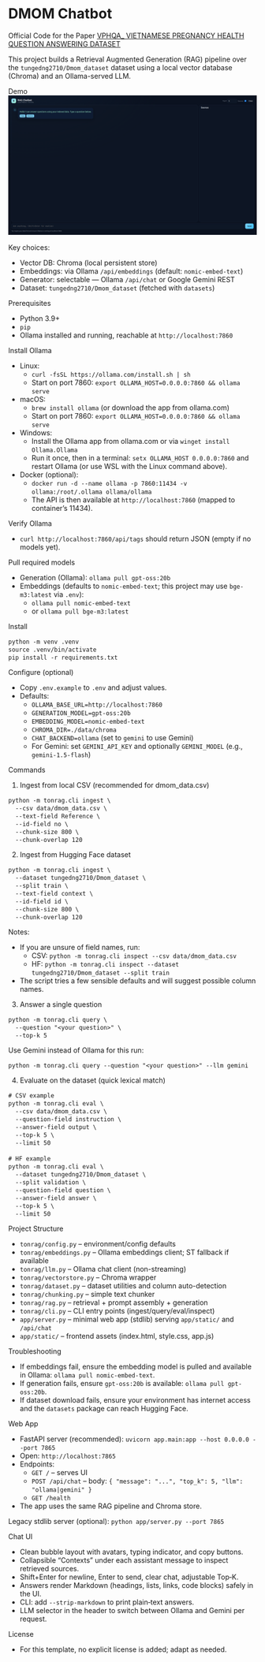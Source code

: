 # DMOM Chatbot

Official Code for the Paper [VPHQA_ VIETNAMESE PREGNANCY HEALTH QUESTION ANSWERING DATASET](https://idl-bnc-idrc.dspacedirect.org/server/api/core/bitstreams/0c6bede1-44cc-423f-b35e-4efde1f1faa4/content)

This project builds a Retrieval Augmented Generation (RAG) pipeline over the `tungedng2710/Dmom_dataset` dataset using a local vector database (Chroma) and an Ollama-served LLM.

Demo
![Chat Demo](app/static/demo.png)

Key choices:
- Vector DB: Chroma (local persistent store)
- Embeddings: via Ollama `/api/embeddings` (default: `nomic-embed-text`)
- Generator: selectable — Ollama `/api/chat` or Google Gemini REST
- Dataset: `tungedng2710/Dmom_dataset` (fetched with `datasets`)

Prerequisites
- Python 3.9+
- `pip`
- Ollama installed and running, reachable at `http://localhost:7860`

Install Ollama
- Linux:
  - `curl -fsSL https://ollama.com/install.sh | sh`
  - Start on port 7860: `export OLLAMA_HOST=0.0.0.0:7860 && ollama serve`
- macOS:
  - `brew install ollama` (or download the app from ollama.com)
  - Start on port 7860: `export OLLAMA_HOST=0.0.0.0:7860 && ollama serve`
- Windows:
  - Install the Ollama app from ollama.com or via `winget install Ollama.Ollama`
  - Run it once, then in a terminal: `setx OLLAMA_HOST 0.0.0.0:7860` and restart Ollama (or use WSL with the Linux command above).
- Docker (optional):
  - `docker run -d --name ollama -p 7860:11434 -v ollama:/root/.ollama ollama/ollama`
  - The API is then available at `http://localhost:7860` (mapped to container’s 11434).

Verify Ollama
- `curl http://localhost:7860/api/tags` should return JSON (empty if no models yet).

Pull required models
- Generation (Ollama): `ollama pull gpt-oss:20b`
- Embeddings (defaults to `nomic-embed-text`; this project may use `bge-m3:latest` via `.env`):
  - `ollama pull nomic-embed-text`
  - or `ollama pull bge-m3:latest`

Install
```
python -m venv .venv
source .venv/bin/activate
pip install -r requirements.txt
```

Configure (optional)
- Copy `.env.example` to `.env` and adjust values.
- Defaults:
  - `OLLAMA_BASE_URL=http://localhost:7860`
  - `GENERATION_MODEL=gpt-oss:20b`
  - `EMBEDDING_MODEL=nomic-embed-text`
  - `CHROMA_DIR=./data/chroma`
  - `CHAT_BACKEND=ollama` (set to `gemini` to use Gemini)
  - For Gemini: set `GEMINI_API_KEY` and optionally `GEMINI_MODEL` (e.g., `gemini-1.5-flash`)

Commands

1) Ingest from local CSV (recommended for dmom_data.csv)
```
python -m tonrag.cli ingest \
  --csv data/dmom_data.csv \
  --text-field Reference \
  --id-field no \
  --chunk-size 800 \
  --chunk-overlap 120
```

2) Ingest from Hugging Face dataset
```
python -m tonrag.cli ingest \
  --dataset tungedng2710/Dmom_dataset \
  --split train \
  --text-field context \
  --id-field id \
  --chunk-size 800 \
  --chunk-overlap 120
```

Notes:
- If you are unsure of field names, run:
  - CSV: `python -m tonrag.cli inspect --csv data/dmom_data.csv`
  - HF: `python -m tonrag.cli inspect --dataset tungedng2710/Dmom_dataset --split train`
- The script tries a few sensible defaults and will suggest possible column names.

3) Answer a single question
```
python -m tonrag.cli query \
  --question "<your question>" \
  --top-k 5
```

Use Gemini instead of Ollama for this run:
```
python -m tonrag.cli query --question "<your question>" --llm gemini
```

4) Evaluate on the dataset (quick lexical match)
```
# CSV example
python -m tonrag.cli eval \
  --csv data/dmom_data.csv \
  --question-field instruction \
  --answer-field output \
  --top-k 5 \
  --limit 50

# HF example
python -m tonrag.cli eval \
  --dataset tungedng2710/Dmom_dataset \
  --split validation \
  --question-field question \
  --answer-field answer \
  --top-k 5 \
  --limit 50
```

Project Structure
- `tonrag/config.py` – environment/config defaults
- `tonrag/embeddings.py` – Ollama embeddings client; ST fallback if available
- `tonrag/llm.py` – Ollama chat client (non-streaming)
- `tonrag/vectorstore.py` – Chroma wrapper
- `tonrag/dataset.py` – dataset utilities and column auto-detection
- `tonrag/chunking.py` – simple text chunker
- `tonrag/rag.py` – retrieval + prompt assembly + generation
- `tonrag/cli.py` – CLI entry points (ingest/query/eval/inspect)
- `app/server.py` – minimal web app (stdlib) serving `app/static/` and `/api/chat`
- `app/static/` – frontend assets (index.html, style.css, app.js)

Troubleshooting
- If embeddings fail, ensure the embedding model is pulled and available in Ollama: `ollama pull nomic-embed-text`.
- If generation fails, ensure `gpt-oss:20b` is available: `ollama pull gpt-oss:20b`.
- If dataset download fails, ensure your environment has internet access and the `datasets` package can reach Hugging Face.

Web App
- FastAPI server (recommended): `uvicorn app.main:app --host 0.0.0.0 --port 7865`
- Open: `http://localhost:7865`
- Endpoints:
  - `GET /` – serves UI
  - `POST /api/chat` – body: `{ "message": "...", "top_k": 5, "llm": "ollama|gemini" }`
  - `GET /health`
- The app uses the same RAG pipeline and Chroma store.

Legacy stdlib server (optional): `python app/server.py --port 7865`

Chat UI
- Clean bubble layout with avatars, typing indicator, and copy buttons.
- Collapsible “Contexts” under each assistant message to inspect retrieved sources.
- Shift+Enter for newline, Enter to send, clear chat, adjustable Top‑K.
- Answers render Markdown (headings, lists, links, code blocks) safely in the UI.
- CLI: add `--strip-markdown` to print plain‑text answers.
 - LLM selector in the header to switch between Ollama and Gemini per request.

License
- For this template, no explicit license is added; adapt as needed.
